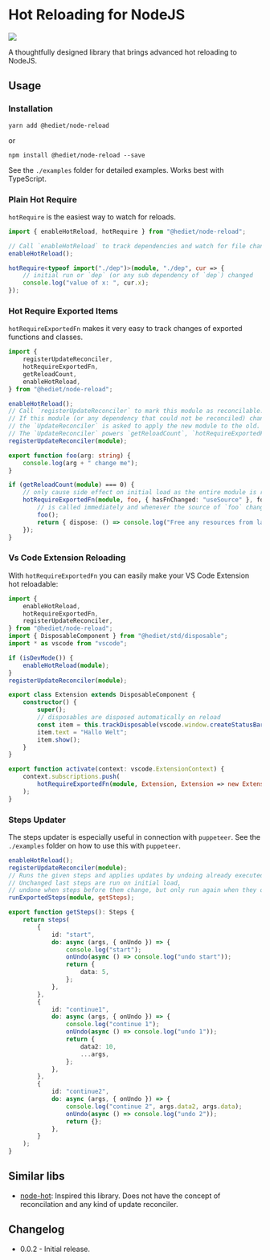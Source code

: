 # Hot Reloading for NodeJS

[![](https://img.shields.io/twitter/follow/hediet_dev.svg?style=social)](https://twitter.com/intent/follow?screen_name=hediet_dev)

A thoughtfully designed library that brings advanced hot reloading to NodeJS.

## Usage

### Installation

```
yarn add @hediet/node-reload
```

or

```
npm install @hediet/node-reload --save
```

See the `./examples` folder for detailed examples.
Works best with TypeScript.

### Plain Hot Require

`hotRequire` is the easiest way to watch for reloads.

```ts
import { enableHotReload, hotRequire } from "@hediet/node-reload";

// Call `enableHotReload` to track dependencies and watch for file changes.
enableHotReload();

hotRequire<typeof import("./dep")>(module, "./dep", cur => {
	// initial run or `dep` (or any sub dependency of `dep`) changed
	console.log("value of x: ", cur.x);
});
```

### Hot Require Exported Items

`hotRequireExportedFn` makes it very easy to track changes of exported functions and classes.

```ts
import {
	registerUpdateReconciler,
	hotRequireExportedFn,
	getReloadCount,
	enableHotReload,
} from "@hediet/node-reload";

enableHotReload();
// Call `registerUpdateReconciler` to mark this module as reconcilable.
// If this module (or any dependency that could not be reconciled) changes,
// the `UpdateReconciler` is asked to apply the new module to the old.
// The `UpdateReconciler` powers `getReloadCount`, `hotRequireExportedFn`, `runExportedSteps` and other functions.
registerUpdateReconciler(module);

export function foo(arg: string) {
	console.log(arg + " change me");
}

if (getReloadCount(module) === 0) {
	// only cause side effect on initial load as the entire module is run again on each reload
	hotRequireExportedFn(module, foo, { hasFnChanged: "useSource" }, foo => {
		// is called immediately and whenever the source of `foo` changes.
		foo();
		return { dispose: () => console.log("Free any resources from last invocation"); };
	});
}
```

### Vs Code Extension Reloading

With `hotRequireExportedFn` you can easily make your VS Code Extension hot reloadable:

```ts
import {
	enableHotReload,
	hotRequireExportedFn,
	registerUpdateReconciler,
} from "@hediet/node-reload";
import { DisposableComponent } from "@hediet/std/disposable";
import * as vscode from "vscode";

if (isDevMode()) {
	enableHotReload(module);
}
registerUpdateReconciler(module);

export class Extension extends DisposableComponent {
	constructor() {
		super();
		// disposables are disposed automatically on reload
		const item = this.trackDisposable(vscode.window.createStatusBarItem());
		item.text = "Hallo Welt";
		item.show();
	}
}

export function activate(context: vscode.ExtensionContext) {
	context.subscriptions.push(
		hotRequireExportedFn(module, Extension, Extension => new Extension())
	);
}
```

### Steps Updater

The steps updater is especially useful in connection with `puppeteer`. See the `./examples` folder on how to use this with `puppeteer`.

```ts
enableHotReload();
registerUpdateReconciler(module);
// Runs the given steps and applies updates by undoing already executed steps and running the new steps.
// Unchanged last steps are run on initial load,
// undone when steps before them change, but only run again when they or a step after them changes.
runExportedSteps(module, getSteps);

export function getSteps(): Steps {
	return steps(
		{
			id: "start",
			do: async (args, { onUndo }) => {
				console.log("start");
				onUndo(async () => console.log("undo start"));
				return {
					data: 5,
				};
			},
		},
		{
			id: "continue1",
			do: async (args, { onUndo }) => {
				console.log("continue 1");
				onUndo(async () => console.log("undo 1"));
				return {
					data2: 10,
					...args,
				};
			},
		},
		{
			id: "continue2",
			do: async (args, { onUndo }) => {
				console.log("continue 2", args.data2, args.data);
				onUndo(async () => console.log("undo 2"));
				return {};
			},
		}
	);
}
```

## Similar libs

-   [node-hot](https://github.com/mihe/node-hot): Inspired this library. Does not have the concept of reconcilation and any kind of update reconciler.

## Changelog

-   0.0.2 - Initial release.
